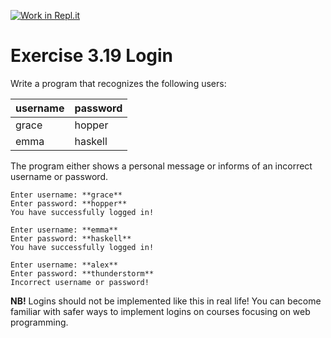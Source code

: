 [![Work in Repl.it](https://classroom.github.com/assets/work-in-replit-14baed9a392b3a25080506f3b7b6d57f295ec2978f6f33ec97e36a161684cbe9.svg)](https://classroom.github.com/online_ide?assignment_repo_id=5862488&assignment_repo_type=AssignmentRepo)
# Exercise 3.19 Login

Write a program that recognizes the following users:

| username | password |
| -------- | -------- |
| grace     | hopper |
| emma     | haskell  |

The program either shows a personal message or informs of an incorrect username or password.

```plaintext
Enter username: **grace**
Enter password: **hopper**
You have successfully logged in!
```

```plaintext
Enter username: **emma**
Enter password: **haskell**
You have successfully logged in!
```

```plaintext
Enter username: **alex**
Enter password: **thunderstorm**
Incorrect username or password!
```

**NB!** Logins should not be implemented like this in real life! You can become familiar with safer ways to implement logins on courses focusing on web programming.
